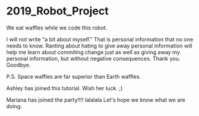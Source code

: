 # 2019_Robot_Project
We eat waffles while we code this robot.


I will not write "a bit about myself." That is personal information that no one needs to know. Ranting about hating to give away personal information will help me learn about commiting change just as well as giving away my personal information, but without negative consequences. Thank you. Goodbye.

P.S. Space waffles are far superior than Earth waffles.


Ashley has joined this tutorial. Wish her luck. ;)

Mariana has joined the party!!!!
lalalala Let's hope we know what we are doing.
